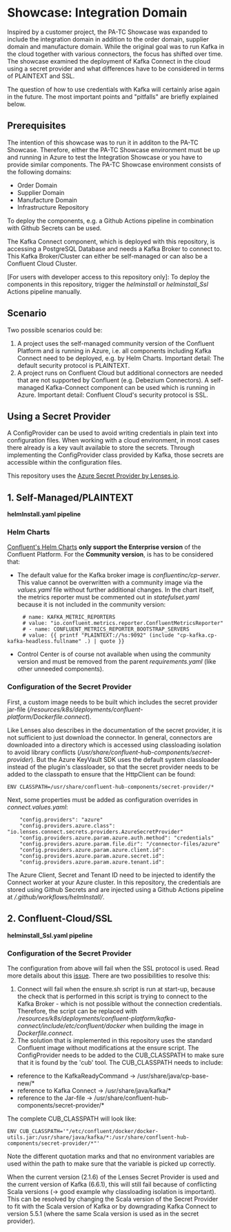# Showcase: Integration Domain

Inspired by a customer project, the PA-TC Showcase was expanded to include the integration domain in addition to the order domain, supplier domain and manufacture domain.
While the original goal was to run Kafka in the cloud together with various connectors, the focus has shifted over time. The showcase examined the deployment of Kafka Connect in the cloud using a secret provider and what differences have to be considered in terms of PLAINTEXT and SSL.

The question of how to use credentials with Kafka will certainly arise again in the future. The most important points and "pitfalls" are briefly explained below.

## Prerequisites
The intention of this showcase was to run it in additon to the PA-TC Showcase. Therefore, either the PA-TC Showcase environment must be up and running in Azure to test the Integration Showcase or you have to provide similar components.
The PA-TC Showcase environment consists of the following domains:
- Order Domain
- Supplier Domain
- Manufacture Domain
- Infrastructure Repository

To deploy the components, e.g. a Github Actions pipeline in combination with Github Secrets can be used.

The Kafka Connect component, which is deployed with this repository, is accessing a PostgreSQL Database and needs a Kafka Broker to connect to. This Kafka Broker/Cluster can either be self-managed or can also be a Confluent Cloud Cluster.

[For users with developer access to this repository only]: To deploy the components in this repository, trigger the *helminstall* or *helminstall_Ssl* Actions pipeline manually.

## Scenario
Two possible scenarios could be:
1. A project uses the self-managed community version of the Confluent Platform and is running in Azure, i.e. all components including Kafka Connect need to be deployed, e.g. by Helm Charts. Important detail: The default security protocol is PLAINTEXT.
2. A project runs on Confluent Cloud but additional connectors are needed that are not supported by Confluent (e.g. Debezium Connectors). A self-managed Kafka-Connect component can be used which is running in Azure. Important detail: Confluent Cloud's security protocol is SSL.


## Using a Secret Provider

A ConfigProvider can be used to avoid writing credentials in plain text into configuration files. When working with a cloud environment, in most cases there already is a key vault available to store the secrets. Through implementing the ConfigProvider class provided by Kafka, those secrets are accessible within the configuration files. 

This repository uses the [Azure Secret Provider by Lenses.io](https://docs.lenses.io/4.2/integrations/connectors/secret-providers/azure/).
 

## 1. Self-Managed/PLAINTEXT
**helmInstall.yaml pipeline**
### Helm Charts

[Confluent's Helm Charts](https://github.com/confluentinc/cp-helm-charts) **only support the Enterprise version** of the Confluent Platform. For the **Community version**, is has to be considered that: 

- The default value for the Kafka broker image is *confluentinc/cp-server*. This value cannot be overwritten with a community image via the *values.yaml* file without further additional changes. 
In the chart itself, the metrics reporter must be commented out in *statefulset.yaml* because it is not included in the community version:

```
     # name: KAFKA_METRIC_REPORTERS
     # value: "io.confluent.metrics.reporter.ConfluentMetricsReporter"
     # - name: CONFLUENT_METRICS_REPORTER_BOOTSTRAP_SERVERS
     # value: {{ printf "PLAINTEXT://%s:9092" (include "cp-kafka.cp-kafka-headless.fullname" .) | quote }}
```

- Control Center is of course not available when using the community version and must be removed from the parent *requirements.yaml* (like other unneeded components).

### Configuration of the Secret Provider

First, a custom image needs to be built which includes the secret provider jar-file (*/resources/k8s/deployments/confluent-platform/Dockerfile.connect*).

Like Lenses also describes in the documentation of the secret provider, it is not sufficient to just download the connector. In general, connectors are downloaded into a directory which is accessed using classloading isolation to avoid library conflicts (*/usr/share/confluent-hub-components/secret-provider*). But the Azure KeyVault SDK uses the default system classloader instead of the plugin's classloader, so that the secret provider needs to be added to the classpath to ensure that the HttpClient can be found:
```
ENV CLASSPATH=/usr/share/confluent-hub-components/secret-provider/*
```

Next, some properties must be added as configuration overrides in *connect.values.yaml*:
```
    "config.providers": "azure"
    "config.providers.azure.class": "io.lenses.connect.secrets.providers.AzureSecretProvider"
    "config.providers.azure.param.azure.auth.method": "credentials"
    "config.providers.azure.param.file.dir": "/connector-files/azure"
    "config.providers.azure.param.azure.client.id":
    "config.providers.azure.param.azure.secret.id":
    "config.providers.azure.param.azure.tenant.id":
```
The Azure Client, Secret and Tenant ID need to be injected to identify the Connect worker at your Azure cluster. 
In this repository, the credentials are stored using Github Secrets and are injected using a Github Actions pipeline at */.github/workflows/helmInstall/*.

## 2. Confluent-Cloud/SSL
**helminstall_Ssl.yaml pipeline**
### Configuration of the Secret Provider
The configuration from above will fail when the SSL protocol is used. Read more details about this [issue](https://github.com/confluentinc/cp-docker-images/issues/828#issuecomment-588027887). There are two possibilities to resolve this:

1. Connect will fail when the ensure.sh script is run at start-up, because the check that is performed in this script is trying to connect to the Kafka Broker - which is not possible without the connection credentials. Therefore, the script can be replaced with */resources/k8s/deployments/confluent-platform/kafka-connect/include/etc/confluent/docker* when building the image in *Dockerfile.connect*.
2. The solution that is implemented in this repository uses the standard Confluent image without modifications at the ensure script. The ConfigProvider needs to be added to the CUB_CLASSPATH to make sure that it is found by the 'cub' tool. The CUB_CLASSPATH needs to include:
  - reference to the KafkaReadyCommand -> /usr/share/java/cp-base-new/*
  - reference to Kafka Connect -> /usr/share/java/kafka/*
  - reference to the Jar-file -> /usr/share/confluent-hub-components/secret-provider/*

The complete CUB_CLASSPATH will look like:
```
ENV CUB_CLASSPATH='"/etc/confluent/docker/docker-utils.jar:/usr/share/java/kafka/*:/usr/share/confluent-hub-components/secret-provider/*"'
```
Note the different quotation marks and that no environment variables are used within the path to make sure that the variable is picked up correctly.

When the current version (2.1.6) of the Lenses Secret Provider is used and the current version of Kafka (6.6.1), this will still fail because of conflicting Scala versions (-> good example why classloading isolation is important).
This can be resolved by changing the Scala version of the Secret Provider to fit with the Scala version of Kafka or by downgrading Kafka Connect to version 5.5.1 (where the same Scala version is used as in the secret provider).



